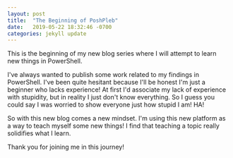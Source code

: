 ```yaml
---
layout: post
title:  "The Beginning of PoshPleb"
date:   2019-05-22 18:32:46 -0700
categories: jekyll update
---
```

This is the beginning of my new blog series where I will attempt to learn new things in PowerShell.

I've always wanted to publish some work related to my findings in PowerShell. I've been quite hesitant because I'll be honest I'm just a beginner who lacks experience! At first I'd associate my lack of experience with stupidity, but in reality I just don't know everything. So I guess you could say I was worried to show everyone just how stupid I am! HA! 

So with this new blog comes a new mindset. I'm using this new platform as a way to teach myself some new things! I find that teaching a topic really solidifies what I learn.

Thank you for joining me in this journey!